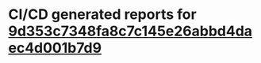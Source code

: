 # CI/CD generated reports for [9d353c7348fa8c7c145e26abbd4daec4d001b7d9](https://github.com/hydephp/develop/commit/9d353c7348fa8c7c145e26abbd4daec4d001b7d9)
